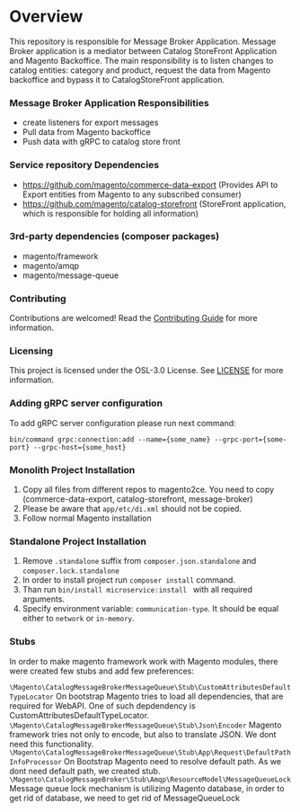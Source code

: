 # Overview
This repository is responsible for Message Broker Application.
Message Broker application is a mediator between Catalog StoreFront Application and Magento Backoffice.
The main responsibility is to listen changes to catalog entities: category and product, request the data
from Magento backoffice and bypass it to CatalogStoreFront application.

### Message Broker Application Responsibilities
- create listeners for export messages
- Pull data from Magento backoffice 
- Push data with gRPC to catalog store front

### Service repository Dependencies 
- https://github.com/magento/commerce-data-export (Provides API to Export entities from Magento to any subscribed consumer)
- https://github.com/magento/catalog-storefront (StoreFront application, which is responsible for holding all information)

### 3rd-party dependencies (composer packages)
- magento/framework
- magento/amqp
- magento/message-queue

### Contributing
Contributions are welcomed! Read the [Contributing Guide](./CONTRIBUTING.md) for more information.

### Licensing
This project is licensed under the OSL-3.0 License. See [LICENSE](./LICENSE.md) for more information.

### Adding gRPC server configuration
To add gRPC server configuration please run next command:

`bin/command grpc:connection:add --name={some_name} --grpc-port={some-port} --grpc-host={some_host}`

### Monolith Project Installation
1. Copy all files from different repos to magento2ce. You need to copy (commerce-data-export, catalog-storefront, message-broker)
2. Please be aware that `app/etc/di.xml` should not be copied.
3. Follow normal Magento installation


### Standalone Project Installation
1. Remove `.standalone` suffix  from `composer.json.standalone` and `composer.lock.standalone`
2. In order to install project run ```composer install``` command.
3. Than run ```bin/install microservice:install ``` with all required arguments.
4. Specify environment variable: ```communication-type```. It should be equal either to `network` or `in-memory`.

### Stubs
In order to make magento framework work with Magento modules, there were created few stubs
and add few preferences:

`\Magento\CatalogMessageBrokerMessageQueue\Stub\CustomAttributesDefaultTypeLocator`
On bootstrap Magento tries to load all dependencies, that are required for WebAPI. One of such depdendency is CustomAttributesDefaultTypeLocator.
`\Magento\CatalogMessageBrokerMessageQueue\Stub\Json\Encoder`
Magento framework tries not only to encode, but also to translate JSON. We dont need this functionality.
`\Magento\CatalogMessageBrokerMessageQueue\Stub\App\Request\DefaultPathInfoProcessor`
On Bootstrap Magento need to resolve default path. As we dont need default path, we created stub.
`\Magento\CatalogMessageBroker\Stub\Amqp\ResourceModel\MessageQueueLock`
Message queue lock mechanism is utilizing Magento database, in order to get rid of database, we need to get rid of MessageQueueLock
